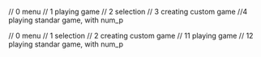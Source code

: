 // 0 menu
// 1 playing game
// 2 selection
// 3 creating custom game
//4 playing standar game, with num_p


// 0 menu
// 1 selection
// 2 creating custom game
// 11 playing game
// 12 playing standar game, with num_p